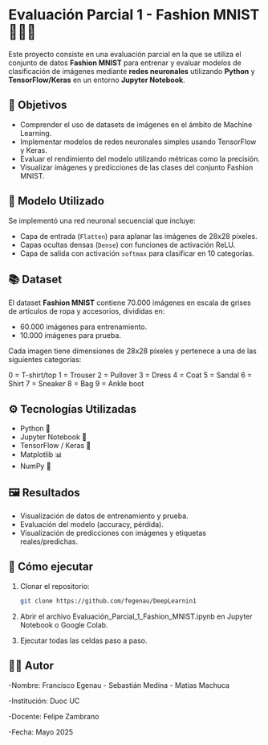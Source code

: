 # Evaluación Parcial 1 - Fashion MNIST 🧠👕👟

Este proyecto consiste en una evaluación parcial en la que se utiliza el conjunto de datos **Fashion MNIST** para entrenar y evaluar modelos de clasificación de imágenes mediante **redes neuronales** utilizando **Python** y **TensorFlow/Keras** en un entorno **Jupyter Notebook**.

## 📌 Objetivos

- Comprender el uso de datasets de imágenes en el ámbito de Machine Learning.
- Implementar modelos de redes neuronales simples usando TensorFlow y Keras.
- Evaluar el rendimiento del modelo utilizando métricas como la precisión.
- Visualizar imágenes y predicciones de las clases del conjunto Fashion MNIST.

## 🧠 Modelo Utilizado

Se implementó una red neuronal secuencial que incluye:

- Capa de entrada (`Flatten`) para aplanar las imágenes de 28x28 píxeles.
- Capas ocultas densas (`Dense`) con funciones de activación ReLU.
- Capa de salida con activación `softmax` para clasificar en 10 categorías.

## 📚 Dataset

El dataset **Fashion MNIST** contiene 70.000 imágenes en escala de grises de artículos de ropa y accesorios, divididas en:

- 60.000 imágenes para entrenamiento.
- 10.000 imágenes para prueba.

Cada imagen tiene dimensiones de 28x28 píxeles y pertenece a una de las siguientes categorías:

0 = T-shirt/top
1 = Trouser
2 = Pullover
3 = Dress
4 = Coat
5 = Sandal
6 = Shirt
7 = Sneaker
8 = Bag
9 = Ankle boot


## ⚙️ Tecnologías Utilizadas

- Python 🐍
- Jupyter Notebook 📒
- TensorFlow / Keras 🤖
- Matplotlib 📊
- NumPy 🔢

## 🖼️ Resultados

- Visualización de datos de entrenamiento y prueba.
- Evaluación del modelo (accuracy, pérdida).
- Visualización de predicciones con imágenes y etiquetas reales/predichas.

## 🚀 Cómo ejecutar

1. Clonar el repositorio:
   ```bash
   git clone https://github.com/fegenau/DeepLearnin1
   ```

2. Abrir el archivo Evaluación_Parcial_1_Fashion_MNIST.ipynb en Jupyter Notebook o Google Colab.

3. Ejecutar todas las celdas paso a paso.
   
## 👨‍🏫 Autor

-Nombre: Francisco Egenau - Sebastián Medina - Matias Machuca 

-Institución: Duoc UC

-Docente: Felipe Zambrano

-Fecha: Mayo 2025

